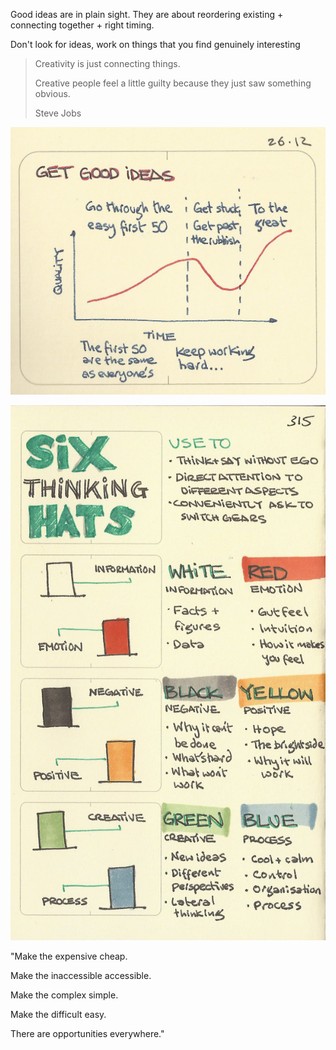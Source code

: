 ---
---

Good ideas are in plain sight. They are about reordering existing + connecting together + right timing.

Don't look for ideas, work on things that you find genuinely interesting 

> Creativity is just connecting things. 
> 
> Creative people feel a little guilty because they just saw something obvious. 
> 
> Steve Jobs


![](/static/img/get-good-ideas.jpeg)

![](/static/img/six-hats.jpeg)


"Make the expensive cheap.

Make the inaccessible accessible.

Make the complex simple.

Make the difficult easy.

There are opportunities everywhere."

